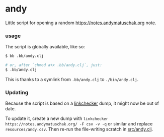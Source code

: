 # andy

Little script for opening a random https://notes.andymatuschak.org note.

### usage

The script is globally available, like so:

```bash
$ bb .bb/andy.clj

# or, after `chmod a+x .bb/andy.clj`, just:
$ .bb/andy.clj
```

This is thanks to a symlink from `.bb/andy.clj` to `./bin/andy.clj`.

### Updating

Because the script is based on a [linkchecker](https://linkchecker.github.io/linkchecker/) dump, it might now be out of date.

To update it, create a new dump with `linkchecker https://notes.andymatuschak.org/ -F csv -v -q` or similar and replace `resources/andy.csv`. Then re-run the file-writing scratch in [src/andy.clj](src/andy.clj).
